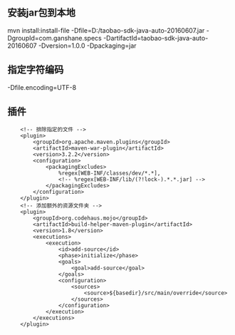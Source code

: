 ## 安装jar包到本地
mvn install:install-file -Dfile=D:/taobao-sdk-java-auto-20160607.jar -DgroupId=com.ganshane.specs -DartifactId=taobao-sdk-java-auto-20160607 -Dversion=1.0.0 -Dpackaging=jar
## 指定字符编码
-Dfile.encoding=UTF-8
## 插件
```
	<!-- 排除指定的文件 -->
	<plugin>
		<groupId>org.apache.maven.plugins</groupId>
		<artifactId>maven-war-plugin</artifactId>
		<version>3.2.2</version>
		<configuration>
			<packagingExcludes>
				%regex[WEB-INF/classes/dev/*.*],
				<!-- %regex[WEB-INF/lib/(?!lock-).*.*.jar] -->
			</packagingExcludes>
		</configuration>
	</plugin>
	<!-- 添加额外的资源文件夹 -->
	<plugin>
		<groupId>org.codehaus.mojo</groupId>
		<artifactId>build-helper-maven-plugin</artifactId>
		<version>1.8</version>
		<executions>
			<execution>
				<id>add-source</id>
				<phase>initialize</phase>
				<goals>
					<goal>add-source</goal>
				</goals>
				<configuration>
					<sources>
						<source>${basedir}/src/main/override</source>
					</sources>
				</configuration>
			</execution>
		</executions>
	</plugin>
```
